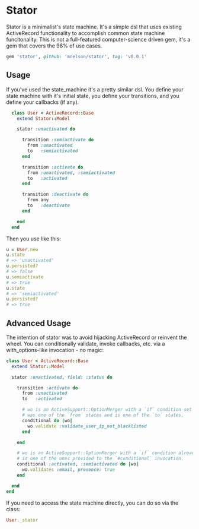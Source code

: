 # Stator

Stator is a minimalist's state machine. It's a simple dsl that uses existing ActiveRecord functionality to accomplish common state machine funcitonality. This is not a full-featured computer-science driven gem, it's a gem that covers the 98% of use cases.

```ruby
gem 'stator', github: 'mnelson/stator', tag: 'v0.0.1'
```

## Usage

If you've used the state_machine it's a pretty similar dsl. You define your state machine with it's initial state, you define your transitions, and you define your callbacks (if any).

```ruby
  class User < ActiveRecord::Base
    extend Stator::Model

    stator :unactivated do

      transition :semiactivate do
        from :unactivated
        to   :semiactivated
      end

      transition :activate do
        from :unactivated, :semiactivated
        to   :activated
      end

      transition :deactivate do
        from any
        to   :deactivate
      end

    end
  end
```

Then you use like this:

```ruby
u = User.new
u.state
# => 'unactivated'
u.persisted?
# => false
u.semiactivate
# => true
u.state
# => 'semiactivated'
u.persisted?
# => true
```

## Advanced Usage

The intention of stator was to avoid hijacking ActiveRecord or reinvent the wheel. You can conditionally validate, invoke callbacks, etc. via a with_options-like invocation - no magic:

```ruby
class User < ActiveRecord::Base
  extend Stator::Model

  stator :unactivated, field: :status do

    transition :activate do
      from :unactivated
      to   :activated

      # wo is an ActiveSupport::OptionMerger with a `if` condition set which will ensure the state 
      # was one of the `from` states and is one of the `to` states.
      conditional do |wo|
        wo.validate :validate_user_ip_not_blacklisted
      end

    end

    # wo is an ActiveSupport::OptionMerger with a `if` condition already set which will ensure the state 
    # is one of the ones provided to the `#conditional` invocation.
    conditional :activated, :semiactivated do |wo|
      wo.validates :email, presence: true
    end

  end
end
```

If you need to access the state machine directly, you can do so via the class:

```ruby
User._stator
```